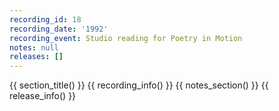 ```yaml
---
recording_id: 18
recording_date: '1992'
recording_event: Studio reading for Poetry in Motion
notes: null
releases: []
---
```


{{ section_title() }}
{{ recording_info() }}
{{ notes_section() }}
{{ release_info() }}
